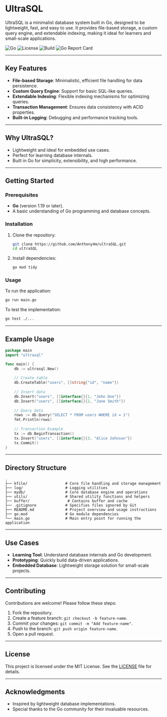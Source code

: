 # UltraSQL

UltraSQL is a minimalist database system built in Go, designed to be lightweight, fast, and easy to use. It provides file-based storage, a custom query engine, and extendable indexing, making it ideal for learners and small-scale applications.

![Go](https://img.shields.io/badge/go-v1.19-blue) ![License](https://img.shields.io/badge/license-MIT-green) ![Build](https://img.shields.io/github/actions/workflow/status/Anthony4m/ultraSQL/build.yml?branch=main) ![Go Report Card](https://goreportcard.com/badge/github.com/Anthony4m/ultraSQL)

---

## Key Features
- **File-based Storage**: Minimalistic, efficient file handling for data persistence.
- **Custom Query Engine**: Support for basic SQL-like queries.
- **Extendable Indexing**: Flexible indexing mechanisms for optimizing queries.
- **Transaction Management**: Ensures data consistency with ACID properties.
- **Built-in Logging**: Debugging and performance tracking tools.

---

## Why UltraSQL?
- Lightweight and ideal for embedded use cases.
- Perfect for learning database internals.
- Built in Go for simplicity, extensibility, and high performance.

---

## Getting Started

### Prerequisites
- **Go** (version 1.19 or later).
- A basic understanding of Go programming and database concepts.

### Installation
1. Clone the repository:
   ```bash
   git clone https://github.com/Anthony4m/ultraSQL.git
   cd ultraSQL
   ```
2. Install dependencies:
   ```bash
   go mod tidy
   ```

### Usage
To run the application:
```bash
go run main.go
```

To test the implementation:
```bash
go test ./...
```

---

## Example Usage
```go
package main
import "ultrasql"

func main() {
    db := ultrasql.New()
    
    // Create table
    db.CreateTable("users", []string{"id", "name"})
    
    // Insert data
    db.Insert("users", []interface{}{1, "John Doe"})
    db.Insert("users", []interface{}{2, "Jane Smith"})
    
    // Query data
    rows := db.Query("SELECT * FROM users WHERE id = 1")
    fmt.Println(rows)
    
    // Transaction Example
    tx := db.BeginTransaction()
    tx.Insert("users", []interface{}{3, "Alice Johnson"})
    tx.Commit()
}
```

---

## Directory Structure
```plaintext
.
├── kfile/                 # Core file handling and storage management
├── log/                   # Logging utilities
├── mydb/                  # Core database engine and operations
├── utils/                 # Shared utility functions and helpers
├── buffer/                 # Contains buffer and cache
├── .gitignore             # Specifies files ignored by Git
├── README.md              # Project overview and usage instructions
├── go.mod                 # Go module dependencies
└── main.go                # Main entry point for running the application
```

---

## Use Cases
- **Learning Tool**: Understand database internals and Go development.
- **Prototyping**: Quickly build data-driven applications.
- **Embedded Database**: Lightweight storage solution for small-scale projects.

---

## Contributing
Contributions are welcome! Please follow these steps:
1. Fork the repository.
2. Create a feature branch: `git checkout -b feature-name`.
3. Commit your changes: `git commit -m "Add feature-name"`.
4. Push to the branch: `git push origin feature-name`.
5. Open a pull request.

---

## License
This project is licensed under the MIT License. See the [LICENSE](LICENSE) file for details.

---

## Acknowledgments
- Inspired by lightweight database implementations.
- Special thanks to the Go community for their invaluable resources.
